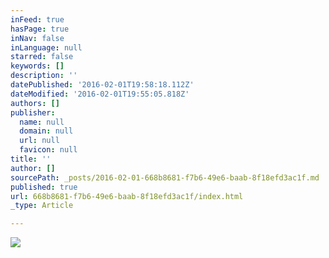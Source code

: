 ```yaml
---
inFeed: true
hasPage: true
inNav: false
inLanguage: null
starred: false
keywords: []
description: ''
datePublished: '2016-02-01T19:58:18.112Z'
dateModified: '2016-02-01T19:55:05.818Z'
authors: []
publisher:
  name: null
  domain: null
  url: null
  favicon: null
title: ''
author: []
sourcePath: _posts/2016-02-01-668b8681-f7b6-49e6-baab-8f18efd3ac1f.md
published: true
url: 668b8681-f7b6-49e6-baab-8f18efd3ac1f/index.html
_type: Article

---
```

![](https://the-grid-user-content.s3-us-west-2.amazonaws.com/9e2ee714-82f6-45d9-9c4c-5b0470c9fde3.jpg)
